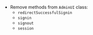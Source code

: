 - Remove methods from `AdminUI` class:
  * `redirectSuccessfulSignin`
  * `signin`
  * `signout`
  * `session`
